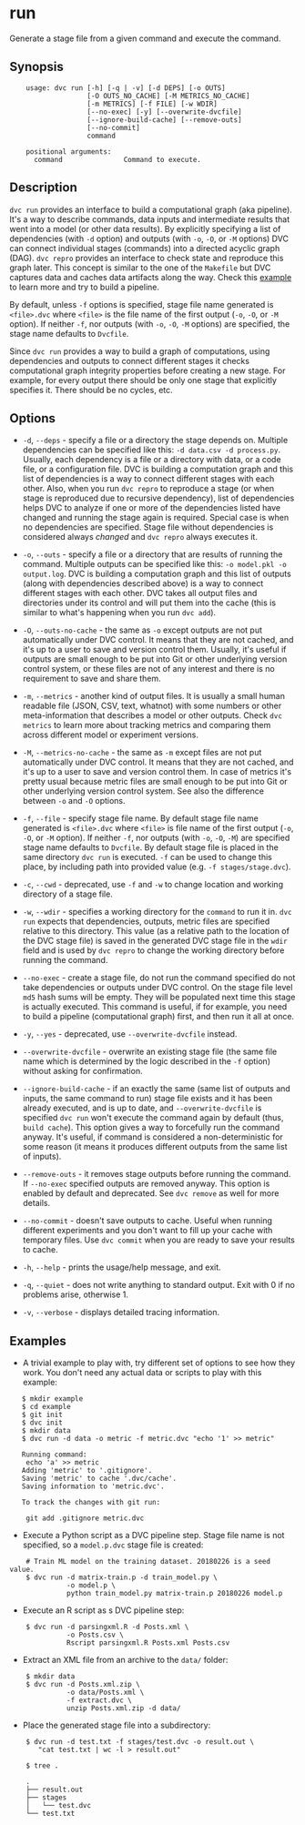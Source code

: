 # run

Generate a stage file from a given command and execute the command.

## Synopsis

```usage
    usage: dvc run [-h] [-q | -v] [-d DEPS] [-o OUTS]
                   [-O OUTS_NO_CACHE] [-M METRICS_NO_CACHE]
                   [-m METRICS] [-f FILE] [-w WDIR]
                   [--no-exec] [-y] [--overwrite-dvcfile]
                   [--ignore-build-cache] [--remove-outs]
                   [--no-commit]
                   command
    
    positional arguments:
      command               Command to execute.
```

## Description

`dvc run` provides an interface to build a computational graph (aka pipeline).
It's a way to describe commands, data inputs and intermediate results that went
into a model (or other data results). By explicitly specifying a list of
dependencies (with `-d` option) and outputs (with `-o`, `-O`, or `-M` options)
DVC can connect individual stages (commands) into a directed acyclic graph
(DAG). `dvc repro` provides an interface to check state and reproduce this graph
later. This concept is similar to the one of the `Makefile` but DVC captures
data and caches data artifacts along the way. Check this 
[example](/doc/get-started/example-pipeline) to learn more and try to build a
pipeline.

By default, unless `-f` options is specified, stage file name generated is
`<file>.dvc` where `<file>` is the file name of the first output (`-o`, `-O`,
or `-M` option). If neither `-f`, nor outputs (with `-o`, `-O`, `-M` options)
are specified, the stage name defaults to `Dvcfile`. 

Since `dvc run` provides a way to build a graph of computations, using
dependencies and outputs to connect different stages it checks computational
graph integrity properties before creating a new stage. For example, for every
output there should be only one stage that explicitly specifies it. There
should be no cycles, etc.

## Options

* `-d`, `--deps` - specify a file or a directory the stage depends on. Multiple
dependencies can be specified like this: `-d data.csv -d process.py`.
Usually, each dependency is a file or a directory with data, or a code file, or
a configuration file. DVC is building a computation graph and this list of
dependencies is a way to connect different stages with each other. Also, when
you run `dvc repro` to reproduce a stage (or when stage is reproduced due to
recursive dependency), list of dependencies helps DVC to analyze if one or more
of the dependencies listed have changed and running the stage again is
required. Special case is when no dependencies are specified. Stage file
without dependencies is considered always _changed_ and `dvc repro` always
executes it.

* `-o`, `--outs` - specify a file or a directory that are results of running
the command. Multiple outputs can be specified like this: `-o model.pkl -o
output.log`. DVC is building a computation graph and this list of outputs
(along with dependencies described above) is a way to connect different stages
with each other. DVC takes all output files and directories under its control
and will put them into the cache (this is similar to what's happening when you
run `dvc add`).

* `-O`, `--outs-no-cache` - the same as `-o` except outputs are not put
automatically under DVC control. It means that they are not cached, and it's
up to a user to save and version control them. Usually, it's useful if outputs
are small enough to be put into Git or other underlying version control system,
or these files are not of any interest and there is no requirement to save and
share them. 

* `-m`, `--metrics` - another kind of output files. It is usually a
small human readable file (JSON, CSV, text, whatnot) with some numbers or other
meta-information that describes a model or other outputs. Check `dvc metrics`
to learn more about tracking metrics and comparing them across different
model or experiment versions.

* `-M`, `--metrics-no-cache` - the same as `-m` except files are not put
automatically under DVC control. It means that they are not cached, and it's
up to a user to save and version control them. In case of metrics it's pretty
usual because metric files are small enough to be put into Git or other
underlying version control system. See also the difference between `-o` and
`-O` options.

* `-f`, `--file` - specify stage file name. By default stage file name generated
is `<file>.dvc` where `<file>` is file name of the first output (`-o`, `-O`, or
`-M` option). If neither `-f`, nor outputs (with `-o`, `-O`, `-M`) are specified
stage name defaults to `Dvcfile`. By default stage file is placed in the same
directory `dvc run` is executed.  `-f` can be used to change this place, by
including path into provided value (e.g. `-f stages/stage.dvc`).

* `-c`, `--cwd` - deprecated, use `-f` and `-w` to change location and working
directory of a stage file.

* `-w`, `--wdir` - specifies a working directory for the `command` to run it in.
`dvc run` expects that dependencies, outputs, metric files are specified
relative to this directory. This value (as a relative path to the location of
the DVC stage file) is saved in the generated DVC stage file in the `wdir` field
and is used by `dvc repro` to change the working directory before running the
command.

* `--no-exec` - create a stage file, do not run the command specified do not
take dependencies or outputs under DVC control. On the stage file level `md5`
hash sums will be empty. They will be populated next time this stage is
actually executed. This command is useful, if for example, you need to build
a pipeline (computational graph) first, and then run it all at once.

* `-y`, `--yes` - deprecated, use `--overwrite-dvcfile` instead.

* `--overwrite-dvcfile` - overwrite an existing stage file (the same file name
which is determined by the logic described in the `-f` option) without asking
for confirmation.

* `--ignore-build-cache` - if an exactly the same (same list of outputs and
inputs, the same command to run) stage file exists and it has been already
executed, and is up to date, and `--overwrite-dvcfile` is specified `dvc run`
won't execute the command again by default (thus, `build cache`). This option
gives a way to forcefully run the command anyway. It's useful, if command is
considered a non-deterministic for some reason (it means it produces different
outputs from the same list of inputs). 

* `--remove-outs` - it removes stage outputs before running the command. If
`--no-exec` specified outputs are removed anyway. This option is enabled by
default and deprecated. See `dvc remove` as well for more details.

* `--no-commit` - doesn't save outputs to cache. Useful when running different
experiments and you don't want to fill up your cache with temporary files.
Use `dvc commit` when you are ready to save your results to cache.

* `-h`, `--help` - prints the usage/help message, and exit.

* `-q`, `--quiet` - does not write anything to standard output. Exit with 0 if
  no problems arise, otherwise 1.

* `-v`, `--verbose` - displays detailed tracing information.

## Examples

* A trivial example to play with, try different set of options to see how they
work. You don't need any actual data or scripts to play with this example:

```dvc
   $ mkdir example
   $ cd example
   $ git init
   $ dvc init 
   $ mkdir data
   $ dvc run -d data -o metric -f metric.dvc "echo '1' >> metric"
   
   Running command:
   	echo 'a' >> metric
   Adding 'metric' to '.gitignore'.
   Saving 'metric' to cache '.dvc/cache'.
   Saving information to 'metric.dvc'.
   
   To track the changes with git run:
   
   	git add .gitignore metric.dvc
```

* Execute a Python script as a DVC pipeline step. Stage file name is not
specified, so a `model.p.dvc` stage file is created:

```dvc
    # Train ML model on the training dataset. 20180226 is a seed value.
    $ dvc run -d matrix-train.p -d train_model.py \
              -o model.p \
              python train_model.py matrix-train.p 20180226 model.p
```

* Execute an R script as s DVC pipeline step:

```dvc
    $ dvc run -d parsingxml.R -d Posts.xml \
              -o Posts.csv \
              Rscript parsingxml.R Posts.xml Posts.csv
```

* Extract an XML file from an archive to the `data/` folder:

```dvc
    $ mkdir data
    $ dvc run -d Posts.xml.zip \
              -o data/Posts.xml \
              -f extract.dvc \
              unzip Posts.xml.zip -d data/
```

* Place the generated stage file into a subdirectory:

```dvc
    $ dvc run -d test.txt -f stages/test.dvc -o result.out \
       "cat test.txt | wc -l > result.out"

    $ tree .

    .
    ├── result.out
    ├── stages
    │   └── test.dvc
    └── test.txt
```
